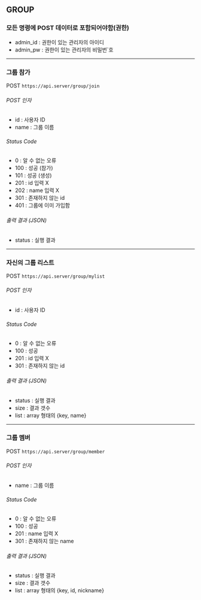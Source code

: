 ## GROUP

### 모든 명령에 POST 데이터로 포함되어야함(권한)
* admin_id : 권한이 있는 관리자의 아이디
* admin_pw : 권한이 있는 관리자의 비밀번`호

------

### 그룹 참가
POST ` https://api.server/group/join `

###### POST 인자
* id : 사용자 ID
* name : 그룹 이름

###### Status Code
* 0 : 알 수 없는 오류
* 100 : 성공 (참가)
* 101 : 성공 (생성)
* 201 : id 입력 X
* 202 : name 입력 X
* 301 : 존재하지 않는 id
* 401 : 그룹에 이미 가입함

###### 출력 결과 (JSON)
* status : 실행 결과

------

### 자신의 그룹 리스트
POST ` https://api.server/group/mylist `

###### POST 인자
* id : 사용자 ID

###### Status Code
* 0 : 알 수 없는 오류
* 100 : 성공
* 201 : id 입력 X
* 301 : 존재하지 않는 id

###### 출력 결과 (JSON)
* status : 실행 결과
* size : 결과 갯수
* list : array 형태의 {key, name}

------

### 그룹 멤버
POST ` https://api.server/group/member `

###### POST 인자
* name : 그룹 이름

###### Status Code
* 0 : 알 수 없는 오류
* 100 : 성공
* 201 : name 입력 X
* 301 : 존재하지 않는 name

###### 출력 결과 (JSON)
* status : 실행 결과
* size : 결과 갯수
* list : array 형태의 {key, id, nickname}

